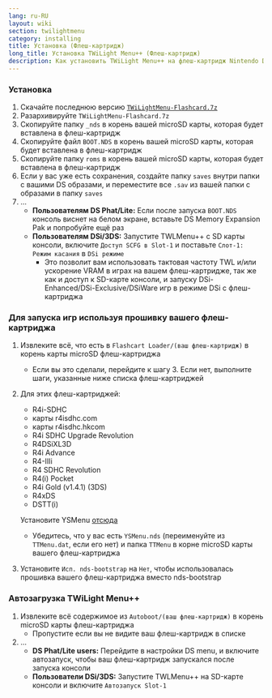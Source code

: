 ```yaml
---
lang: ru-RU
layout: wiki
section: twilightmenu
category: installing
title: Установка (Флеш-картридж)
long_title: Установка TWiLight Menu++ (Флеш-картридж)
description: Как установить TWiLight Menu++ на флеш-картридж Nintendo DS
---
```


### Установка
1. Скачайте последнюю версию [`TWiLightMenu-Flashcard.7z`](https://github.com/DS-Homebrew/TWiLightMenu/releases/latest/download/TWiLightMenu-Flashcard.7z)
1. Разархивируйте `TWiLightMenu-Flashcard.7z`
1. Скопируйте папку `_nds` в корень вашей microSD карты, которая будет вставлена в флеш-картридж
1. Скопируйте файл `BOOT.NDS` в корень вашей microSD карты, которая будет вставлена в флеш-картридж
1. Скопируйте папку `roms` в корень вашей microSD карты, которая будет вставлена в флеш-картридж
1. Если у вас уже есть сохранения, создайте папку `saves` внутри папки с вашими DS образами, и переместите все `.sav` из вашей папки с образами в папку `saves`
1. ...
   - **Пользователям DS Phat/Lite:** Если после запуска `BOOT.NDS` консоль виснет на белом экране, вставьте DS Memory Expansion Pak и попробуйте ещё раз
   - **Пользователям DSi/3DS:** Запустите TWLMenu++ с SD карты консоли, включите `Доступ SCFG в Slot-1` и поставьте `Слот-1: Режим касания` в `DSi режиме`
      - Это позволит вам использовать тактовая частоту TWL и/или ускорение VRAM в играх на вашем флеш-картридже, так же как и доступ к SD-карте консоли, и запуску DSi-Enhanced/DSi-Exclusive/DSiWare игр в режиме DSi с флеш-картриджа

### Для запуска игр используя прошивку вашего флеш-картриджа
1. Извлеките всё, что есть в `Flashcart Loader/(ваш флеш-картридж)` в корень карты microSD флеш-картриджа
   - Если вы это сделали, перейдите к шагу 3. Если нет, выполните шаги, указанные ниже списка флеш-картриджей

1. Для этих флеш-картриджей:
   - R4i-SDHC
   - карты r4isdhc.com
   - карты r4isdhc.hkcom
   - R4i SDHC Upgrade Revolution
   - R4DSiXL3D
   - R4i Advance
   - R4-IIIi
   - R4 SDHC Revolution
   - R4(i) Pocket
   - R4i Gold (v1.4.1) (3DS)
   - R4xDS
   - DSTT(i)

   Установите YSMenu [отсюда](https://gbatemp.net/threads/retrogamefan-updates-releases.267243/)
      - Убедитесь, что у вас есть `YSMenu.nds` (переименуйте из `TTMenu.dat`, если его нет) и папка `TTMenu` в корне microSD карты вашего флеш-картриджа
1. Установите `Исп. nds-bootstrap` на `Нет`, чтобы использовалась прошивка вашего флеш-картриджа вместо nds-bootstrap

### Автозагрузка TWiLight Menu++
1. Извлеките всё содержимое из `Autoboot/(ваш флеш-картридж)` в корень microSD карты флеш-картриджа
   - Пропустите если вы не видите ваш флеш-картридж в списке
1. ...
   - **DS Phat/Lite users:** Перейдите в настройки DS menu, и включите автозапуск, чтобы ваш флеш-картридж запускался после запуска консоли
   - **Пользователи DSi/3DS:** Запустите TWLMenu++ на SD-карте консоли и включите `Автозапуск Slot-1`
